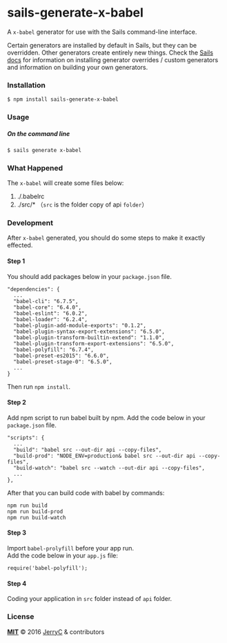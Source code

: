 # sails-generate-x-babel

A `x-babel` generator for use with the Sails command-line interface.

Certain generators are installed by default in Sails, but they can be overridden.  Other generators create entirely new things.  Check the [Sails docs](http://sailsjs.org/#!documentation) for information on installing generator overrides / custom generators and information on building your own generators.



### Installation

```sh
$ npm install sails-generate-x-babel
```


### Usage

##### On the command line

```sh
$ sails generate x-babel 
```



### What Happened

The `x-babel` will create some files below:

1. ./.babelrc
2. ./src/* （`src` is the folder copy of api `folder`）

### Development

After `x-babel` generated, you should do some steps to make it exactly effected.

#### Step 1

You should add packages below in your `package.json` file.

```
"dependencies": {
  ...
  "babel-cli": "6.7.5",
  "babel-core": "6.4.0",
  "babel-eslint": "6.0.2",
  "babel-loader": "6.2.4",
  "babel-plugin-add-module-exports": "0.1.2",
  "babel-plugin-syntax-export-extensions": "6.5.0",
  "babel-plugin-transform-builtin-extend": "1.1.0",
  "babel-plugin-transform-export-extensions": "6.5.0",
  "babel-polyfill": "6.7.4",
  "babel-preset-es2015": "6.6.0",
  "babel-preset-stage-0": "6.5.0",
  ...
}
```

Then run `npm install`.

#### Step 2

Add npm script to run babel built by npm.
Add the code below in your `package.json` file.

```
"scripts": {
  ...
  "build": "babel src --out-dir api --copy-files",
  "build-prod": "NODE_ENV=production& babel src --out-dir api --copy-files",
  "build-watch": "babel src --watch --out-dir api --copy-files",
  ...
},
```

After that you can build code with babel by commands:
```
npm run build
npm run build-prod
npm run build-watch
```

#### Step 3

Import `babel-prolyfill` before your app run.    
Add the code below in your `app.js` file:
```
require('babel-polyfill');
```

#### Step 4

Coding your application in `src` folder instead of `api` folder.

### License

**[MIT](./LICENSE)**
&copy; 2016 [JerryC](http://github.com/JerryC8080) & contributors


